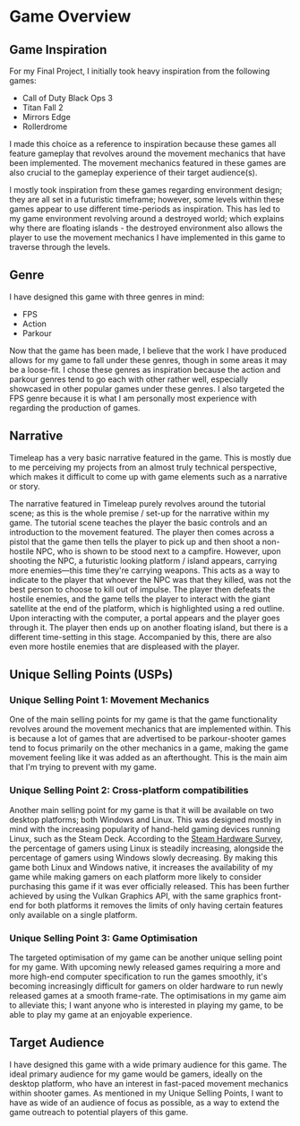 # Game Overview

## Game Inspiration
For my Final Project, I initially took heavy inspiration from the following games:
- Call of Duty Black Ops 3
- Titan Fall 2
- Mirrors Edge
- Rollerdrome


I made this choice as a reference to inspiration because these games all feature gameplay
that revolves around the movement mechanics that have been implemented. The movement mechanics
featured in these games are also crucial to the gameplay experience of their target audience(s).

I mostly took inspiration from these games regarding environment design; they are all set in
a futuristic timeframe; however, some levels within these games appear to use different time-periods
as inspiration. This has led to my game environment revolving around a destroyed world; which explains
why there are floating islands - the destroyed environment also allows the player to use the movement
mechanics I have implemented in this game to traverse through the levels.

## Genre
I have designed this game with three genres in mind:
- FPS
- Action
- Parkour


Now that the game has been made, I believe that the work I have produced allows for my game to
fall under these genres, though in some areas it may be a loose-fit. I chose these genres as inspiration
because the action and parkour genres tend to go each with other rather well, especially showcased in other
popular games under these genres. I also targeted the FPS genre because it is what I am personally most
experience with regarding the production of games.

## Narrative

Timeleap has a very basic narrative featured in the game. This is mostly due to me perceiving my projects from an
almost truly technical perspective, which makes it difficult to come up with game elements such as a narrative or story.

The narrative featured in Timeleap purely revolves around the tutorial scene; as this is the whole premise / set-up for the narrative
within my game. The tutorial scene teaches the player the basic controls and an introduction to the movement featured. The player then
comes across a pistol that the game then tells the player to pick up and then shoot a non-hostile NPC, who is shown to be stood
next to a campfire. However, upon shooting the NPC, a futuristic looking platform / island appears, carrying more enemies—this time
they're carrying weapons. This acts as a way to indicate to the player that whoever the NPC was that they killed, was not 
the best person to choose to kill out of impulse. The player then defeats the hostile enemies, and the game tells the player to
interact with the giant satellite at the end of the platform, which is highlighted using a red outline. Upon interacting with the computer,
a portal appears and the player goes through it. The player then ends up on another floating island, but there is a different time-setting
in this stage. Accompanied by this, there are also even more hostile enemies that are displeased with the player. 

## Unique Selling Points (USPs)

### Unique Selling Point 1: Movement Mechanics

One of the main selling points for my game is that the game functionality revolves around the movement mechanics that
are implemented within. This is because a lot of games that are advertised to be parkour-shooter games tend to focus primarily
on the other mechanics in a game, making the game movement feeling like it was added as an afterthought. This is the main aim
that I'm trying to prevent with my game.

### Unique Selling Point 2: Cross-platform compatibilities

Another main selling point for my game is that it will be available on two desktop platforms; both Windows and Linux. This
was designed mostly in mind with the increasing popularity of hand-held gaming devices running Linux, such as the Steam Deck.
According to the [Steam Hardware Survey](https://store.steampowered.com/hwsurvey/Steam-Hardware-Software-Survey-Welcome-to-Steam),
the percentage of gamers using Linux is steadily increasing, alongside the percentage of gamers using Windows slowly decreasing.
By making this game both Linux and Windows native, it increases the availability of my game while making gamers on each platform 
more likely to consider purchasing this game if it was ever officially released. This has been further achieved by using the Vulkan
Graphics API, with the same graphics front-end for both platforms it removes the limits of only having certain features only available on 
a single platform.

### Unique Selling Point 3: Game Optimisation

The targeted optimisation of my game can be another unique selling point for my game.
With upcoming newly released games requiring
a more and more high-end computer specification to run the games smoothly,
it's becoming increasingly difficult for gamers on older hardware
to run newly released games at a smooth frame-rate.
The optimisations in my game aim to alleviate this; I want anyone who is interested in playing my game,
to be able to play my game at an enjoyable experience.

## Target Audience

I have designed this game with a wide primary audience for this game.
The ideal primary audience for my game would be gamers,
ideally on the desktop platform, who have an interest in fast-paced movement mechanics within shooter games.
As mentioned in my Unique Selling Points, I want to have as wide of an audience of focus as possible,
as a way to extend the game outreach to potential
players of this game. 